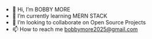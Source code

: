 - 👋 Hi, I’m BOBBY MORE
- 🌱 I’m currently learning  MERN STACK
- 💞️ I’m looking to collaborate on Open Source Projects
- 📫 How to reach me bobbymore2025@gmail.com

<!---
bobbymore2025/README is a ✨ special ✨ repository because its `README.md` (this file) appears on your GitHub profile.
You can click the Preview link to take a look at your changes.
--->

